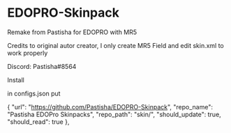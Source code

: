 # EDOPRO-Skinpack
Remake from Pastisha for EDOPRO with MR5


Credits to original autor creator, I only create MR5 Field and edit skin.xml to work properly

Discord: Pastisha#8564


Install

in configs.json put

{
     			"url": "https://github.com/Pastisha/EDOPRO-Skinpack",
      		"repo_name": "Pastisha EDOPro Skinpacks",
     			"repo_path": "skin/",
     			"should_update": true,
     			"should_read": true
},
